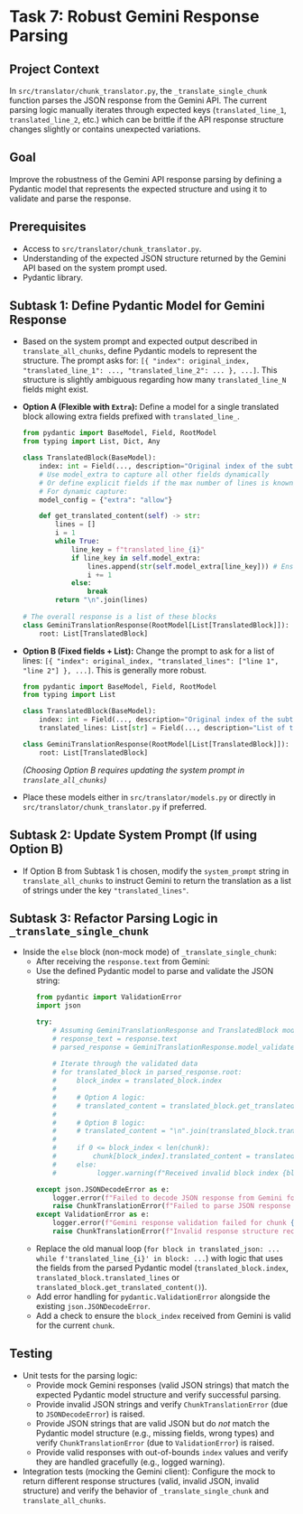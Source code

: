 # Task 7: Robust Gemini Response Parsing

## Project Context
In `src/translator/chunk_translator.py`, the `_translate_single_chunk` function parses the JSON response from the Gemini API. The current parsing logic manually iterates through expected keys (`translated_line_1`, `translated_line_2`, etc.) which can be brittle if the API response structure changes slightly or contains unexpected variations.

## Goal
Improve the robustness of the Gemini API response parsing by defining a Pydantic model that represents the expected structure and using it to validate and parse the response.

## Prerequisites
- Access to `src/translator/chunk_translator.py`.
- Understanding of the expected JSON structure returned by the Gemini API based on the system prompt used.
- Pydantic library.

## Subtask 1: Define Pydantic Model for Gemini Response
- Based on the system prompt and expected output described in `translate_all_chunks`, define Pydantic models to represent the structure.
The prompt asks for: `[{ "index": original_index, "translated_line_1": ..., "translated_line_2": ... }, ...]`. This structure is slightly ambiguous regarding how many `translated_line_N` fields might exist.

- **Option A (Flexible with `Extra`):** Define a model for a single translated block allowing extra fields prefixed with `translated_line_`.
  ```python
  from pydantic import BaseModel, Field, RootModel
  from typing import List, Dict, Any
  
  class TranslatedBlock(BaseModel):
      index: int = Field(..., description="Original index of the subtitle block")
      # Use model_extra to capture all other fields dynamically
      # Or define explicit fields if the max number of lines is known/small
      # For dynamic capture:
      model_config = {"extra": "allow"}
  
      def get_translated_content(self) -> str:
          lines = []
          i = 1
          while True:
              line_key = f"translated_line_{i}"
              if line_key in self.model_extra:
                  lines.append(str(self.model_extra[line_key])) # Ensure string conversion
                  i += 1
              else:
                  break
          return "\n".join(lines)
          
  # The overall response is a list of these blocks
  class GeminiTranslationResponse(RootModel[List[TranslatedBlock]]):
      root: List[TranslatedBlock]
  ```

- **Option B (Fixed fields + List):** Change the prompt to ask for a list of lines: `[{ "index": original_index, "translated_lines": ["line 1", "line 2"] }, ...]`. This is generally more robust.
  ```python
  from pydantic import BaseModel, Field, RootModel
  from typing import List
  
  class TranslatedBlock(BaseModel):
      index: int = Field(..., description="Original index of the subtitle block")
      translated_lines: List[str] = Field(..., description="List of translated lines for the block")
  
  class GeminiTranslationResponse(RootModel[List[TranslatedBlock]]):
      root: List[TranslatedBlock]
  ```
  *(Choosing Option B requires updating the system prompt in `translate_all_chunks`)*

- Place these models either in `src/translator/models.py` or directly in `src/translator/chunk_translator.py` if preferred.

## Subtask 2: Update System Prompt (If using Option B)
- If Option B from Subtask 1 is chosen, modify the `system_prompt` string in `translate_all_chunks` to instruct Gemini to return the translation as a list of strings under the key `"translated_lines"`.

## Subtask 3: Refactor Parsing Logic in `_translate_single_chunk`
- Inside the `else` block (non-mock mode) of `_translate_single_chunk`:
    - After receiving the `response.text` from Gemini:
    - Use the defined Pydantic model to parse and validate the JSON string:
      ```python
      from pydantic import ValidationError
      import json
      
      try:
          # Assuming GeminiTranslationResponse and TranslatedBlock models are imported
          # response_text = response.text
          # parsed_response = GeminiTranslationResponse.model_validate_json(response_text)
          
          # Iterate through the validated data
          # for translated_block in parsed_response.root:
          #     block_index = translated_block.index
          #     
          #     # Option A logic:
          #     # translated_content = translated_block.get_translated_content()
          #     
          #     # Option B logic:
          #     # translated_content = "\n".join(translated_block.translated_lines)
          #     
          #     if 0 <= block_index < len(chunk):
          #         chunk[block_index].translated_content = translated_content
          #     else:
          #          logger.warning(f"Received invalid block index {block_index} from Gemini for chunk {chunk_index}")
      
      except json.JSONDecodeError as e:
          logger.error(f"Failed to decode JSON response from Gemini for chunk {chunk_index}: {e}\nResponse Text: {response.text[:500]}...")
          raise ChunkTranslationError(f"Failed to parse JSON response for chunk {chunk_index}") from e
      except ValidationError as e:
          logger.error(f"Gemini response validation failed for chunk {chunk_index}: {e}\nResponse Text: {response.text[:500]}...")
          raise ChunkTranslationError(f"Invalid response structure received from Gemini for chunk {chunk_index}") from e
      ```
    - Replace the old manual loop (`for block in translated_json: ... while f'translated_line_{i}' in block: ...`) with logic that uses the fields from the parsed Pydantic model (`translated_block.index`, `translated_block.translated_lines` or `translated_block.get_translated_content()`).
    - Add error handling for `pydantic.ValidationError` alongside the existing `json.JSONDecodeError`.
    - Add a check to ensure the `block_index` received from Gemini is valid for the current `chunk`.

## Testing
- Unit tests for the parsing logic:
    - Provide mock Gemini responses (valid JSON strings) that match the expected Pydantic model structure and verify successful parsing.
    - Provide invalid JSON strings and verify `ChunkTranslationError` (due to `JSONDecodeError`) is raised.
    - Provide JSON strings that are valid JSON but do *not* match the Pydantic model structure (e.g., missing fields, wrong types) and verify `ChunkTranslationError` (due to `ValidationError`) is raised.
    - Provide valid responses with out-of-bounds `index` values and verify they are handled gracefully (e.g., logged warning).
- Integration tests (mocking the Gemini client): Configure the mock to return different response structures (valid, invalid JSON, invalid structure) and verify the behavior of `_translate_single_chunk` and `translate_all_chunks`. 